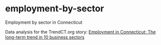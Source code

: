 # employment-by-sector
Employment by sector in Connecticut

Data analysis for the TrendCT.org story: [Employment in Connecticut: The long-term trend in 10 business sectors](http://trendct.org/2015/06/23/employment-in-connecticut-11-business-sector-trend-charts/)